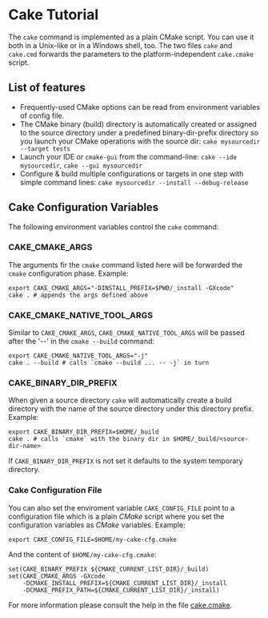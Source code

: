 Cake Tutorial
=============

The `cake` command is implemented as a plain CMake script. You can use it both in a Unix-like or in a Windows shell, too. The two files `cake` and `cake.cmd` forwards the parameters to the platform-independent `cake.cmake` script.

List of features
----------------

- Frequently-used CMake options can be read from environment variables of config file.
- The CMake binary (build) directory is automatically created or assigned to the source directory under a predefined binary-dir-prefix directory so you launch your CMake operations with the source dir: `cake mysourcedir --target tests`
- Launch your IDE or `cmake-gui` from the command-line: `cake --ide mysourcedir`, `cake --gui mysourcedir`
- Configure & build multiple configurations or targets in one step with simple command lines: `cake mysourcedir --install --debug-release`

Cake Configuration Variables
----------------------------

The following environment variables control the `cake` command:

### CAKE_CMAKE_ARGS

The arguments fir the `cmake` command listed here will be forwarded the `cmake` configuration phase. Example:

    export CAKE_CMAKE_ARGS="-DINSTALL_PREFIX=$PWD/_install -GXcode"
    cake . # appends the args defined above
    
### CAKE_CMAKE_NATIVE_TOOL_ARGS

Similar to `CAKE_CMAKE_ARGS`, `CAKE_CMAKE_NATIVE_TOOL_ARGS` will be passed after the '--' in the `cmake --build` command:

    export CAKE_CMAKE_NATIVE_TOOL_ARGS="-j"
    cake . --build # calls `cmake --build ... -- -j` in turn

### CAKE_BINARY_DIR_PREFIX

When given a source directory `cake` will automatically create a build directory with the name of the source directory under this directory prefix. Example:

    export CAKE_BINARY_DIR_PREFIX=$HOME/_build
    cake . # calls `cmake` with the binary dir in $HOME/_build/<source-dir-name>

If `CAKE_BINARY_DIR_PREFIX` is not set it defaults to the system temporary directory.

### Cake Configuration File
You can also set the enviroment variable `CAKE_CONFIG_FILE` point to a configuration file which is a plain *CMake* script where you set the configuration variables as *CMake* variables. Example:

    export CAKE_CONFIG_FILE=$HOME/my-cake-cfg.cmake
    
And the content of `$HOME/my-cake-cfg.cmake`:

    set(CAKE_BINARY_PREFIX ${CMAKE_CURRENT_LIST_DIR}/_build)
    set(CAKE_CMAKE_ARGS -GXcode
        -DCMAKE_INSTALL_PREFIX=${CMAKE_CURRENT_LIST_DIR}/_install
        -DCMAKE_PREFIX_PATH=${CMAKE_CURRENT_LIST_DIR}/_install)

For more information please consult the help in the file [cake.cmake](https://github.com/tamaskenez/cake/blob/pkg/cake-src/cake.cmake).

